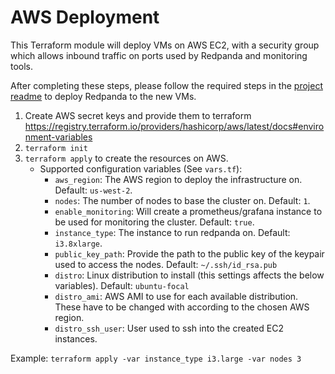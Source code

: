 # AWS Deployment

This Terraform module will deploy VMs on AWS EC2, with a security group which allows inbound traffic on ports used by Redpanda and monitoring tools.

After completing these steps, please follow the required steps in the [project readme](../README.md) to deploy Redpanda to the new VMs.

1. Create AWS secret keys and provide them to terraform https://registry.terraform.io/providers/hashicorp/aws/latest/docs#environment-variables
2. `terraform init`
3. `terraform apply` to create the resources on AWS.
    * Supported configuration variables (See `vars.tf`):
        * `aws_region`: The AWS region to deploy the infrastructure on. Default: `us-west-2`.
        * `nodes`: The number of nodes to base the cluster on. Default: `1`.
        * `enable_monitoring`: Will create a prometheus/grafana instance to be used for monitoring the cluster. Default: `true`.
        * `instance_type`: The instance to run redpanda on. Default: `i3.8xlarge`.
        * `public_key_path`: Provide the path to the public key of the keypair used to access the nodes. Default: `~/.ssh/id_rsa.pub`
        * `distro`: Linux distribution to install (this settings affects the below variables). Default: `ubuntu-focal`
        * `distro_ami`: AWS AMI to use for each available distribution.
        These have to be changed with according to the chosen AWS region.
        * `distro_ssh_user`: User used to ssh into the created EC2 instances.

  Example: `terraform apply -var instance_type i3.large -var nodes 3`
